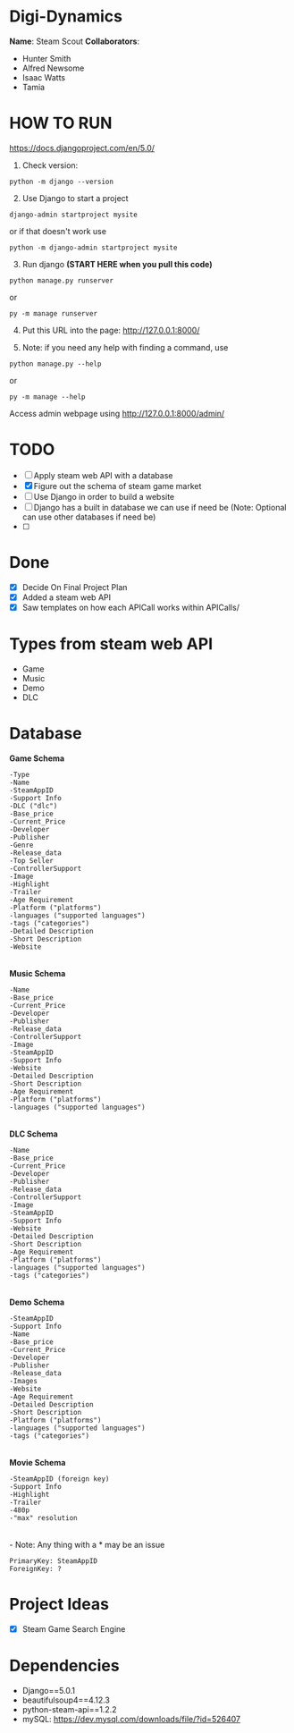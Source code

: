 # Digi-Dynamics
**Name**: Steam Scout 
**Collaborators**:  
- Hunter Smith
- Alfred Newsome
- Isaac Watts
- Tamia

# HOW TO RUN
<a href="https://docs.djangoproject.com/en/5.0/">https://docs.djangoproject.com/en/5.0/ </a>

1) Check version:
  ```
  python -m django --version
  ```
2) Use Django to start a project
  ```
  django-admin startproject mysite
  ```
  or if that doesn't work use  
  ```
  python -m django-admin startproject mysite
  ```
3) Run django **(START HERE when you pull this code)**
  ```
  python manage.py runserver
  ```
  or 
  ```
  py -m manage runserver
  ```
4) Put this URL into the page:
  <a href = "http://127.0.0.1:8000/">http://127.0.0.1:8000/</a>

5) Note: if you need any help with finding a command, use
```
python manage.py --help
```
or 
```
py -m manage --help
```
Access admin webpage using <a href="http://127.0.0.1:8000/admin/">http://127.0.0.1:8000/admin/</a>
# TODO
- [ ] Apply steam web API with a database
- [X] Figure out the schema of steam game market
- [ ] Use Django in order to build a website
- [ ] Django has a built in database we can use if need be (Note: Optional can use other databases if need be)
- [ ] 

# Done
- [x] Decide On Final Project Plan
- [x] Added a steam web API
- [x] Saw templates on how each APICall works within APICalls/

# Types from steam web API
<ul>
  <li>Game</li>
  <li>Music</li>
  <li>Demo</li>
  <li>DLC</li>
</ul>

# Database
<b>Game Schema</b>
<table>
  <tr>

    -Type
    -Name
    -SteamAppID
    -Support Info
    -DLC ("dlc")
    -Base_price
    -Current_Price
    -Developer 
    -Publisher
    -Genre
    -Release_data
    -Top Seller
    -ControllerSupport
    -Image
    -Highlight
    -Trailer
    -Age Requirement
    -Platform ("platforms")
    -languages ("supported languages") 
    -tags ("categories") 
    -Detailed Description
    -Short Description
    -Website
  </tr>
</table>

<b>Music Schema</b>

<table>
  <tr>

    -Name
    -Base_price
    -Current_Price
    -Developer 
    -Publisher
    -Release_data
    -ControllerSupport
    -Image
    -SteamAppID
    -Support Info
    -Website
    -Detailed Description
    -Short Description
    -Age Requirement
    -Platform ("platforms")
    -languages ("supported languages")
  </tr>
</table>

<b>DLC Schema</b>

<table>
  <tr>

    -Name
    -Base_price
    -Current_Price
    -Developer 
    -Publisher
    -Release_data
    -ControllerSupport
    -Image
    -SteamAppID
    -Support Info
    -Website
    -Detailed Description
    -Short Description
    -Age Requirement
    -Platform ("platforms")
    -languages ("supported languages") 
    -tags ("categories") 
  </tr>
</table>

<b>Demo Schema</b>

<table>
  <tr>

    -SteamAppID
    -Support Info
    -Name
    -Base_price
    -Current_Price
    -Developer 
    -Publisher
    -Release_data
    -Images
    -Website
    -Age Requirement
    -Detailed Description
    -Short Description
    -Platform ("platforms")
    -languages ("supported languages") 
    -tags ("categories") 

  </tr>
</table>

<b>Movie Schema</b>

<table>
  <tr>

    -SteamAppID (foreign key)
    -Support Info
    -Highlight
    -Trailer
    -480p
    -"max" resolution

  </tr>
</table>
- Note: Any thing with a * may be an issue 

```
PrimaryKey: SteamAppID
ForeignKey: ?
```
# Project Ideas
- [x] Steam Game Search Engine

# Dependencies
- Django==5.0.1
- beautifulsoup4==4.12.3
- python-steam-api==1.2.2
- mySQL: https://dev.mysql.com/downloads/file/?id=526407 
